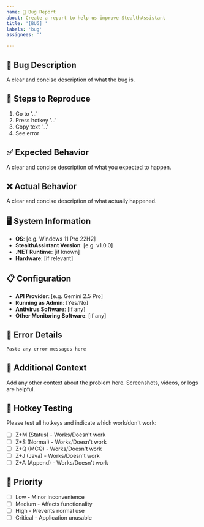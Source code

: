```yaml
---
name: 🐛 Bug Report
about: Create a report to help us improve StealthAssistant
title: '[BUG] '
labels: 'bug'
assignees: ''

---
```


## 🐛 Bug Description
A clear and concise description of what the bug is.

## 🔄 Steps to Reproduce
1. Go to '...'
2. Press hotkey '...'
3. Copy text '...'
4. See error

## ✅ Expected Behavior
A clear and concise description of what you expected to happen.

## ❌ Actual Behavior
A clear and concise description of what actually happened.

## 🖥️ System Information
- **OS**: [e.g. Windows 11 Pro 22H2]
- **StealthAssistant Version**: [e.g. v1.0.0]
- **.NET Runtime**: [if known]
- **Hardware**: [if relevant]

## 📋 Configuration
- **API Provider**: [e.g. Gemini 2.5 Pro]
- **Running as Admin**: [Yes/No]
- **Antivirus Software**: [if any]
- **Other Monitoring Software**: [if any]

## 📝 Error Details
```
Paste any error messages here
```

## 📎 Additional Context
Add any other context about the problem here. Screenshots, videos, or logs are helpful.

## 🔄 Hotkey Testing
Please test all hotkeys and indicate which work/don't work:
- [ ] Z+M (Status) - Works/Doesn't work
- [ ] Z+S (Normal) - Works/Doesn't work  
- [ ] Z+Q (MCQ) - Works/Doesn't work
- [ ] Z+J (Java) - Works/Doesn't work
- [ ] Z+A (Append) - Works/Doesn't work

## 🎯 Priority
- [ ] Low - Minor inconvenience
- [ ] Medium - Affects functionality
- [ ] High - Prevents normal use
- [ ] Critical - Application unusable
